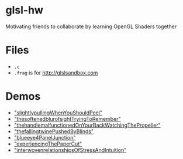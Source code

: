# glsl-hw
Motivating friends to collaborate by learning OpenGL Shaders together

# Files
- `.c`
- `.frag` is for http://glslsandbox.com

# Demos
- ["slightlypullingWhenYouShouldPeel"](http://glslsandbox.com/e#67432.1) 
- ["thesoftenedblurofsightTryingToRemember"](http://glslsandbox.com/e#67434.0) 
- ["thehandlemalfunctionedOnYourBackWatchingThePropeller"](http://glslsandbox.com/e#67435.1) 
- ["thefallingtwinePushedByBlinds"](http://glslsandbox.com/e#67721.1)
- ["blueeye4PanelJunction"](http://glslsandbox.com/e#67914.1)
- ["experiencingThePaperCut"](http://glslsandbox.com/e#67915.1)
- ["interwovenrelationshipsOfStressAndIntuition"](http://glslsandbox.com/e#71696.1)
